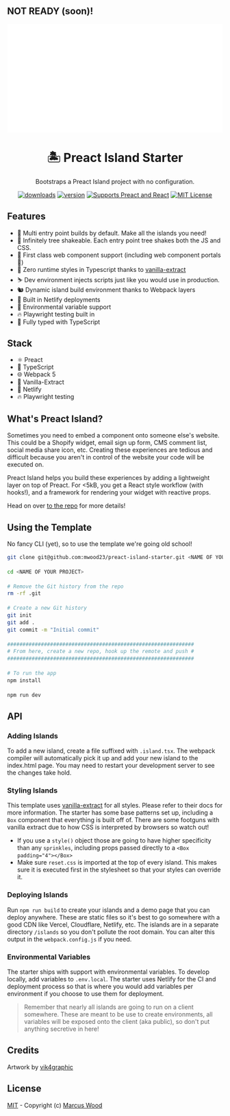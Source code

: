 ## NOT READY (soon)!

<div align="center">
  <img src="./docs/preact-island.svg" align="center" />
</div>
<div align="center">
  <h1 align="center">🏝 Preact Island Starter</h1>
  <p align="center">
    Bootstraps a Preact Island project with no configuration.
  </p>

[![downloads][downloads-badge]][npmcharts]
[![version][version-badge]][package]
[![Supports Preact and React][preact-badge]][preact]
[![MIT License][license-badge]][license]

</div>

## Features

- 🚀 Multi entry point builds by default. Make all the islands you need!
- 🌲 Infinitely tree shakeable. Each entry point tree shakes both the JS and CSS.
- 🧩 First class web component support (including web component portals 🤯)
- 🧁 Zero runtime styles in Typescript thanks to [vanilla-extract](https://vanilla-extract.style/)
- ⛷️ Dev environment injects scripts just like you would use in production.
- 🐿️ Dynamic island build environment thanks to Webpack layers
- 🚢 Built in Netlify deployments
- 🙏 Environmental variable support
- 🔥 Playwright testing built in
- 👔 Fully typed with TypeScript

## Stack

- ⚛️ Preact
- 👔 TypeScript
- 🌐 Webpack 5
- 🧁 Vanilla-Extract
- 🤡 Netlify
- 🔥 Playwright testing

## What's Preact Island?

Sometimes you need to embed a component onto someone else's website. This could be a Shopify widget, email sign up form, CMS comment list, social media share icon, etc. Creating these experiences are tedious and difficult because you aren't in control of the website your code will be executed on.

Preact Island helps you build these experiences by adding a lightweight layer on top of Preact. For <5kB, you get a React style workflow (with hooks!), and a framework for rendering your widget with reactive props.

Head on over [to the repo](https://github.com/mwood23/preact-island) for more details!

## Using the Template

No fancy CLI (yet), so to use the template we're going old school!

```sh
git clone git@github.com:mwood23/preact-island-starter.git <NAME OF YOUR PROJECT>

cd <NAME OF YOUR PROJECT>

# Remove the Git history from the repo
rm -rf .git

# Create a new Git history
git init
git add .
git commit -m "Initial commit"

#############################################################
# From here, create a new repo, hook up the remote and push #
#############################################################

# To run the app
npm install

npm run dev
```

## API

### Adding Islands

To add a new island, create a file suffixed with `.island.tsx`. The webpack compiler will automatically pick it up and add your new island to the index.html page. You may need to restart your development server to see the changes take hold.

### Styling Islands

This template uses [vanilla-extract](https://vanilla-extract.style/) for all styles. Please refer to their docs for more information. The starter has some base patterns set up, including a `Box` component that everything is built off of. There are some footguns with vanilla extract due to how CSS is interpreted by browsers so watch out!

- If you use a `style()` object those are going to have higher specificity than any `sprinkles`, including props passed directly to a `<Box padding="4"></Box>`
- Make sure `reset.css` is imported at the top of every island. This makes sure it is executed first in the stylesheet so that your styles can override it.

### Deploying Islands

Run `npm run build` to create your islands and a demo page that you can deploy anywhere. These are static files so it's best to go somewhere with a good CDN like Vercel, Cloudflare, Netlify, etc. The islands are in a separate directory `/islands` so you don't pollute the root domain. You can alter this output in the `webpack.config.js` if you need.

### Environmental Variables

The starter ships with support with environmental variables. To develop locally, add variables to `.env.local`. The starter uses Netlify for the CI and deployment process so that is where you would add variables per environment if you choose to use them for deployment.

> Remember that nearly all islands are going to run on a client somewhere. These are meant to be use to create environments, all variables will be exposed onto the client (aka public), so don't put anything secretive in here!

## Credits

Artwork by [vik4graphic](https://lottiefiles.com/vik4graphic)

## License

[MIT](LICENSE) - Copyright (c) [Marcus Wood](https://www.marcuswood.io/)

[version-badge]: https://img.shields.io/npm/v/preact-island.svg?style=flat-square
[package]: https://www.npmjs.com/package/preact-island
[downloads-badge]: https://img.shields.io/npm/dm/preact-island.svg?style=flat-square
[npmcharts]: http://npmcharts.com/compare/preact-island
[license-badge]: https://img.shields.io/npm/l/preact-island.svg?style=flat-square
[license]: https://github.com/mwood23/preact-island/blob/master/LICENSE
[preact-badge]: https://img.shields.io/badge/%E2%9A%9B%EF%B8%8F-preact-6F2FBF.svg?style=flat-square
[preact]: https://preactjs.com
[module-formats-badge]: https://img.shields.io/badge/module%20formats-umd%2C%20cjs%2C%20es-green.svg?style=flat-square
[github-star]: https://github.com/mwood23/preact-island/stargazers
